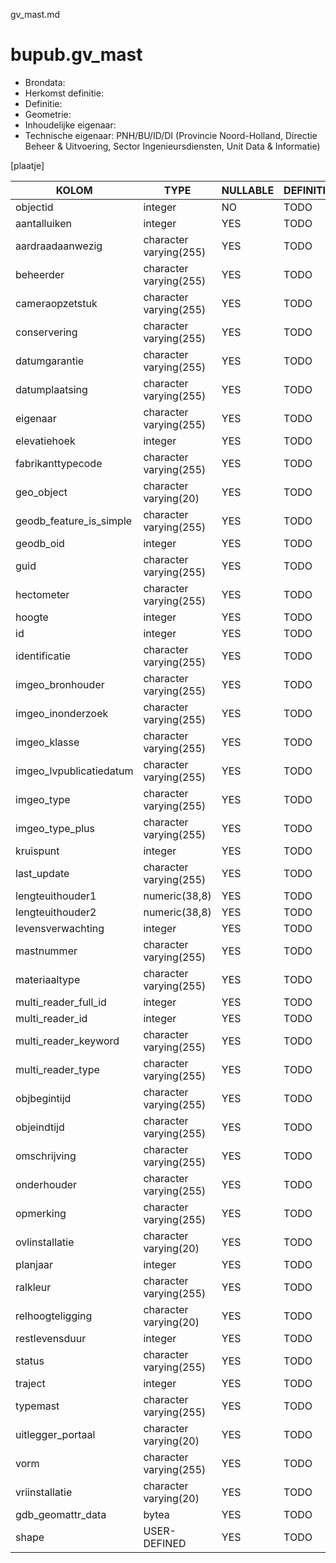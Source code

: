 gv_mast.md

# bupub.gv_mast


* Brondata: 
* Herkomst definitie: 
* Definitie: 
* Geometrie: 
* Inhoudelijke eigenaar: 
* Technische eigenaar: PNH/BU/ID/DI (Provincie Noord-Holland, Directie Beheer & Uitvoering, Sector Ingenieursdiensten, Unit Data & Informatie)

[plaatje]


|KOLOM                            |TYPE                       |NULLABLE|DEFINITIE|
|------                           |----                       |-----   |-----    |
|objectid                         |integer                    |NO      |TODO|
|aantalluiken                     |integer                    |YES     |TODO|
|aardraadaanwezig                 |character varying(255)     |YES     |TODO|
|beheerder                        |character varying(255)     |YES     |TODO|
|cameraopzetstuk                  |character varying(255)     |YES     |TODO|
|conservering                     |character varying(255)     |YES     |TODO|
|datumgarantie                    |character varying(255)     |YES     |TODO|
|datumplaatsing                   |character varying(255)     |YES     |TODO|
|eigenaar                         |character varying(255)     |YES     |TODO|
|elevatiehoek                     |integer                    |YES     |TODO|
|fabrikanttypecode                |character varying(255)     |YES     |TODO|
|geo_object                       |character varying(20)      |YES     |TODO|
|geodb_feature_is_simple          |character varying(255)     |YES     |TODO|
|geodb_oid                        |integer                    |YES     |TODO|
|guid                             |character varying(255)     |YES     |TODO|
|hectometer                       |character varying(255)     |YES     |TODO|
|hoogte                           |integer                    |YES     |TODO|
|id                               |integer                    |YES     |TODO|
|identificatie                    |character varying(255)     |YES     |TODO|
|imgeo_bronhouder                 |character varying(255)     |YES     |TODO|
|imgeo_inonderzoek                |character varying(255)     |YES     |TODO|
|imgeo_klasse                     |character varying(255)     |YES     |TODO|
|imgeo_lvpublicatiedatum          |character varying(255)     |YES     |TODO|
|imgeo_type                       |character varying(255)     |YES     |TODO|
|imgeo_type_plus                  |character varying(255)     |YES     |TODO|
|kruispunt                        |integer                    |YES     |TODO|
|last_update                      |character varying(255)     |YES     |TODO|
|lengteuithouder1                 |numeric(38,8)              |YES     |TODO|
|lengteuithouder2                 |numeric(38,8)              |YES     |TODO|
|levensverwachting                |integer                    |YES     |TODO|
|mastnummer                       |character varying(255)     |YES     |TODO|
|materiaaltype                    |character varying(255)     |YES     |TODO|
|multi_reader_full_id             |integer                    |YES     |TODO|
|multi_reader_id                  |integer                    |YES     |TODO|
|multi_reader_keyword             |character varying(255)     |YES     |TODO|
|multi_reader_type                |character varying(255)     |YES     |TODO|
|objbegintijd                     |character varying(255)     |YES     |TODO|
|objeindtijd                      |character varying(255)     |YES     |TODO|
|omschrijving                     |character varying(255)     |YES     |TODO|
|onderhouder                      |character varying(255)     |YES     |TODO|
|opmerking                        |character varying(255)     |YES     |TODO|
|ovlinstallatie                   |character varying(20)      |YES     |TODO|
|planjaar                         |integer                    |YES     |TODO|
|ralkleur                         |character varying(255)     |YES     |TODO|
|relhoogteligging                 |character varying(20)      |YES     |TODO|
|restlevensduur                   |integer                    |YES     |TODO|
|status                           |character varying(255)     |YES     |TODO|
|traject                          |integer                    |YES     |TODO|
|typemast                         |character varying(255)     |YES     |TODO|
|uitlegger_portaal                |character varying(20)      |YES     |TODO|
|vorm                             |character varying(255)     |YES     |TODO|
|vriinstallatie                   |character varying(20)      |YES     |TODO|
|gdb_geomattr_data                |bytea                      |YES     |TODO|
|shape                            |USER-DEFINED               |YES     |TODO|
